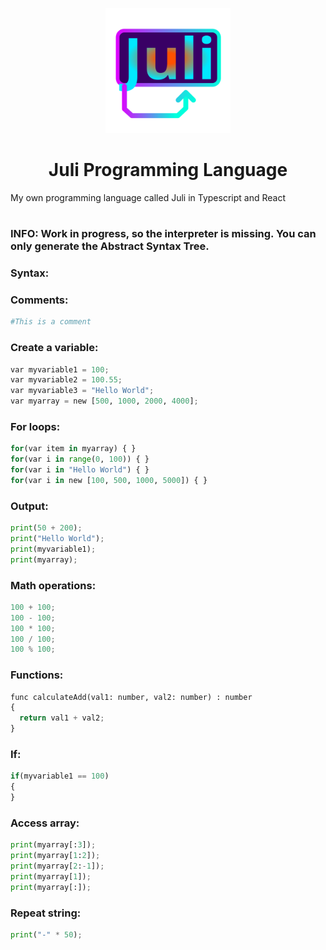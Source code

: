  <p align="center">
    <img src="images/icon.svg" height="200px" width="auto" alt="alternate text">
 </p>
 <h1  align="center">Juli Programming Language</h1>
 My own programming language called Juli in Typescript and React

#

### INFO: Work in progress, so the interpreter is missing. You can only generate the Abstract Syntax Tree.

### Syntax:

### Comments:
```py
#This is a comment
```

### Create a variable:
```py
var myvariable1 = 100;
var myvariable2 = 100.55;
var myvariable3 = "Hello World";
var myarray = new [500, 1000, 2000, 4000];
```
### For loops:
```py
for(var item in myarray) { }
for(var i in range(0, 100)) { }
for(var i in "Hello World") { }
for(var i in new [100, 500, 1000, 5000]) { }
```

### Output:
```py
print(50 + 200);
print("Hello World");
print(myvariable1);
print(myarray);
```

### Math operations:
```py
100 + 100;
100 - 100;
100 * 100;
100 / 100;
100 % 100;
```

### Functions:
```py
func calculateAdd(val1: number, val2: number) : number
{
  return val1 + val2;
}
```

### If:
```py
if(myvariable1 == 100)
{
}
```

### Access array:
```py
print(myarray[:3]);
print(myarray[1:2]);
print(myarray[2:-1]);
print(myarray[1]);
print(myarray[:]);
```

### Repeat string:
```py
print("-" * 50);
```

